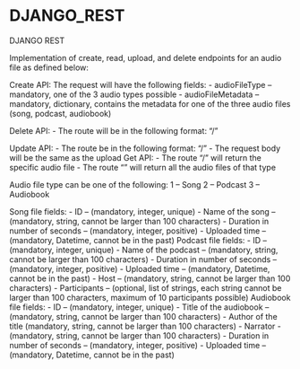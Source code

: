 # DJANGO_REST
DJANGO REST 

Implementation of create, read, upload, and delete endpoints for an audio file as defined below:

Create API:
  The request will have the following fields:
    - audioFileType – mandatory, one of the 3 audio types possible
    - audioFileMetadata – mandatory, dictionary, contains the metadata for one of the three audio files (song, podcast, audiobook)

Delete API:
    - The route will be in the following format: “<audioFileType>/<audioFileID>”

Update API:
    - The route be in the following format: “<audioFileType>/<audioFileID>”
    - The request body will be the same as the upload
Get API:
    - The route “<audioFileType>/<audioFileID>” will return the specific audio file
    - The route “<audioFileType>” will return all the audio files of that type
    
    
Audio file type can be one of the following:
  1 – Song
  2 – Podcast
  3 – Audiobook

  Song file fields:
    - ID – (mandatory, integer, unique)
    - Name of the song – (mandatory, string, cannot be larger than 100 characters)
    - Duration in number of seconds – (mandatory, integer, positive)
    - Uploaded time – (mandatory, Datetime, cannot be in the past)
  Podcast file fields:
    - ID – (mandatory, integer, unique)
    - Name of the podcast – (mandatory, string, cannot be larger than 100 characters)
    - Duration in number of seconds – (mandatory, integer, positive)
    - Uploaded time – (mandatory, Datetime, cannot be in the past)
    - Host – (mandatory, string, cannot be larger than 100 characters)
    - Participants – (optional, list of strings, each string cannot be larger than 100 characters, maximum of 10 participants possible)
  Audiobook file fields:
    - ID – (mandatory, integer, unique)
    - Title of the audiobook – (mandatory, string, cannot be larger than 100 characters)
    - Author of the title (mandatory, string, cannot be larger than 100 characters)
    - Narrator - (mandatory, string, cannot be larger than 100 characters)
    - Duration in number of seconds – (mandatory, integer, positive)
    - Uploaded time – (mandatory, Datetime, cannot be in the past)

